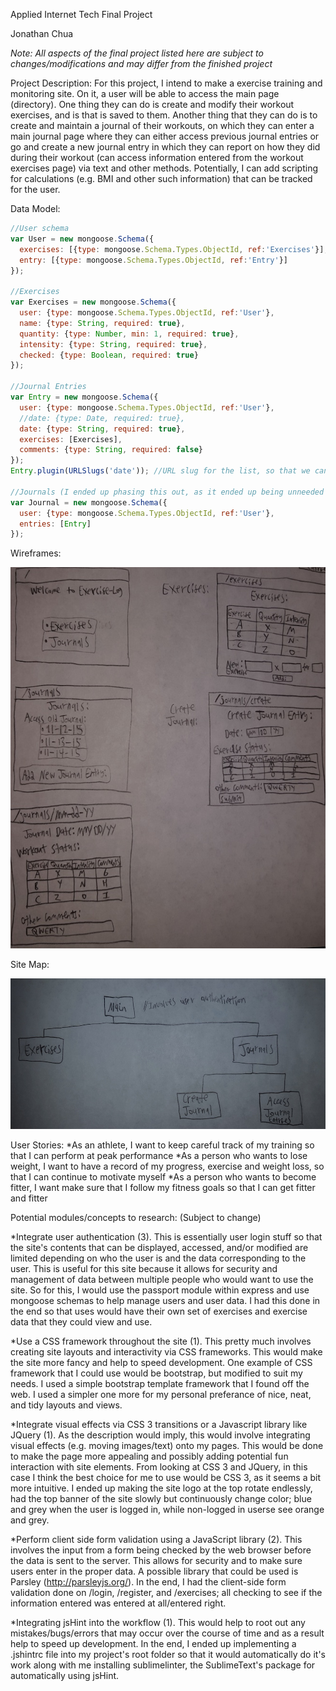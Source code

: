 Applied Internet Tech Final Project


Jonathan Chua


*Note: All aspects of the final project listed here are subject to changes/modifications and may differ from the finished project*



Project Description:
	For this project, I intend to make a exercise training and monitoring site. On it, a user will be able to access the main page (directory). One thing they can do is create and modify their workout exercises, and is that is saved to them. Another thing that they can do is to create and maintain a journal of their workouts, on which they can enter a main journal page where they can either access previous journal entries or go and create a new journal entry in which they can report on how they did during their workout (can access information entered from the workout exercises page) via text and other methods. Potentially, I can add scripting for calculations (e.g. BMI and other such information) that can be tracked for the user.



Data Model:

```javascript
//User schema
var User = new mongoose.Schema({
  exercises: [{type: mongoose.Schema.Types.ObjectId, ref:'Exercises'}], //Put this before or after their definition in db.js???
  entry: [{type: mongoose.Schema.Types.ObjectId, ref:'Entry'}]
});

//Exercises
var Exercises = new mongoose.Schema({
  user: {type: mongoose.Schema.Types.ObjectId, ref:'User'},
  name: {type: String, required: true},
  quantity: {type: Number, min: 1, required: true},
  intensity: {type: String, required: true},
  checked: {type: Boolean, required: true}
});

//Journal Entries
var Entry = new mongoose.Schema({
  user: {type: mongoose.Schema.Types.ObjectId, ref:'User'},
  //date: {type: Date, required: true},
  date: {type: String, required: true},
  exercises: [Exercises],
  comments: {type: String, required: false}
});
Entry.plugin(URLSlugs('date')); //URL slug for the list, so that we can find and then navigate to that specific list later on

//Journals (I ended up phasing this out, as it ended up being unneeded and redundant, the others work well enough to keep track of themselves, don't need this seperate tracking schema as well)
var Journal = new mongoose.Schema({
  user: {type: mongoose.Schema.Types.ObjectId, ref:'User'},
  entries: [Entry]
});
```



Wireframes: 

![Wireframe:](/docs/img/wireframe.png)



Site Map:

![Site Map:](/docs/img/sitemap.png)



User Stories:
*As an athlete, I want to keep careful track of my training so that I can perform at peak performance
*As a person who wants to lose weight, I want to have a record of my progress, exercise and weight loss, so that I can continue to motivate myself
*As a person who wants to become fitter, I want make sure that I follow my fitness goals so that I can get fitter and fitter



Potential modules/concepts to research: (Subject to change)

*Integrate user authentication (3). This is essentially user login stuff so that the site's contents that can be displayed, accessed, and/or modified are limited depending on who the user is and the data corresponding to the user. This is useful for this site because it allows for security and management of data between multiple people who would want to use the site. So for this, I would use the passport module within express and use mongoose schemas to help manage users and user data. I had this done in the end so that uses would have their own set of exercises and exercise data that they could view and use.

*Use a CSS framework throughout the site (1). This pretty much involves creating site layouts and interactivity via CSS frameworks. This would make the site more fancy and help to speed development. One example of CSS framework that I could use would be bootstrap, but modified to suit my needs. I used a simple bootstrap template framework that I found off the web. I used a simpler one more for my personal preferance of nice, neat, and tidy layouts and views.

*Integrate visual effects via CSS 3 transitions or a Javascript library like JQuery (1). As the description would imply, this would involve integrating visual effects (e.g. moving images/text) onto my pages. This would be done to make the page more appealing and possibly adding potential fun interaction with site elements. From looking at CSS 3 and JQuery, in this case I think the best choice for me to use would be CSS 3, as it seems a bit more intuitive. I ended up making the site logo at the top rotate endlessly, had the top banner of the site slowly but continuously change color; blue and grey when the user is logged in, while non-logged in userse see orange and grey.

*Perform client side form validation using a JavaScript library (2). This involves the input from a form being checked by the web browser before the data is sent to the server. This allows for security and to make sure users enter in the proper data. A possible library that could be used is Parsley (http://parsleyjs.org/). In the end, I had the client-side form validation done on /login, /register, and /exercises; all checking to see if the information entered was entered at all/entered right.

*Integrating jsHint into the workflow (1). This would help to root out any mistakes/bugs/errors that may occur over the course of time and as a result help to speed up development. In the end, I ended up implementing a .jshintrc file into my project's root folder so that it would automatically do it's work along with me installing sublimelinter, the SublimeText's package for automatically using jsHint.


